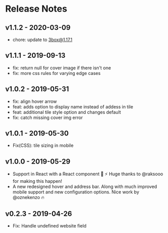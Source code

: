 # Release Notes

## v1.1.2 - 2020-03-09

* chore: update to 3box@1.17.1

## v1.1.1 - 2019-09-13

* fix: return null for cover image if there isn't one
* fix: more css rules for varying edge cases

## v1.0.2 - 2019-05-31

* fix: align hover arrow
* feat: adds option to display name instead of addess in tile
* feat: additional tile style option and changes default
* fix: catch missing cover img error

## v1.0.1 - 2019-05-30
* Fix(CSS): tile sizing in mobile

## v1.0.0 - 2019-05-29
* Support in React with a React component :tada: :zap: Huge thanks to @raksooo for making this happen!
* A new redesigned hover and address bar. Along with much improved mobile support and new configuration options. Nice work by @oznekenzo :fire:

## v0.2.3 - 2019-04-26
* Fix: Handle undefined website field
